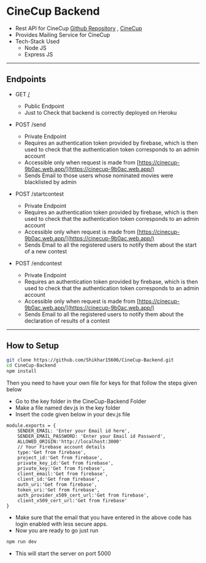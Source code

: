 # CineCup Backend

- Rest API for CineCup [Github Repository](https://github.com/Shikhar15606/cinecup) , [CineCup](https://cinecup-9b0ac.web.app/)
- Provides Mailing Service for CineCup
- Tech-Stack Used
  - Node JS
  - Express JS

---

## Endpoints

- GET [/](https://cinecup-backend.herokuapp.com/)

  - Public Endpoint
  - Just to Check that backend is correctly deployed on Heroku

- POST /send
  - Private Endpoint
  - Requires an authentication token provided by firebase, which is then used to check that the authentication token corresponds to an admin account
  - Accessible only when request is made from [https://cinecup-9b0ac.web.app/](https://cinecup-9b0ac.web.app/)
  - Sends Email to those users whose nominated movies were blacklisted by admin
- POST /startcontest
  - Private Endpoint
  - Requires an authentication token provided by firebase, which is then used to check that the authentication token corresponds to an admin account
  - Accessible only when request is made from [https://cinecup-9b0ac.web.app/](https://cinecup-9b0ac.web.app/)
  - Sends Email to all the registered users to notify them about the start of a new contest
- POST /endcontest
  - Private Endpoint
  - Requires an authentication token provided by firebase, which is then used to check that the authentication token corresponds to an admin account
  - Accessible only when request is made from [https://cinecup-9b0ac.web.app/](https://cinecup-9b0ac.web.app/)
  - Sends Email to all the registered users to notify them about the declaration of results of a contest

---

## How to Setup

```bash
git clone https://github.com/Shikhar15606/CineCup-Backend.git
cd CineCup-Backend
npm install
```

Then you need to have your own file for keys for that follow the steps given below

- Go to the key folder in the CineCup-Backend Folder
- Make a file named dev.js in the key folder
- Insert the code given below in your dev.js file

```JS
module.exports = {
    SENDER_EMAIL: 'Enter your Email id here',
    SENDER_EMAIL_PASSWORD: 'Enter your Email id Password',
    ALLOWED_ORIGIN:'http://localhost:3000'
    // Your Firebase account details
    type:'Get from firebase',
    project_id:'Get from firebase',
    private_key_id:'Get from firebase',
    private_key:'Get from firebase',
    client_email:'Get from firebase',
    client_id:'Get from firebase',
    auth_uri:'Get from firebase',
    token_uri:'Get from firebase',
    auth_provider_x509_cert_url:'Get from firebase',
    client_x509_cert_url:'Get from firebase'
}
```

- Make sure that the email that you have entered in the above code has login enabled with less secure apps.
- Now you are ready to go just run

```bash
npm run dev
```

- This will start the server on port 5000
